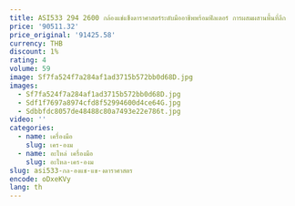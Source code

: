 ```yaml
---
title: ASI533 294 2600 กล้องแช่แข็งดาราศาสตร์ระดับมืออาชีพพร้อมฟิลเตอร์ การผสมผสานพื้นที่ลึก
price: '90511.32'
price_original: '91425.58'
currency: THB
discount: 1%
rating: 4
volume: 59
image: Sf7fa524f7a284af1ad3715b572bb0d68D.jpg
images:
  - Sf7fa524f7a284af1ad3715b572bb0d68D.jpg
  - Sdf1f7697a8974cfd8f52994600d4ce64G.jpg
  - Sdbbfdc8057de48488c80a7493e22e786t.jpg
video: ''
categories:
  - name: เครื่องมือ
    slug: เคร-องม
  - name: อะไหล่ เครื่องมือ
    slug: อะไหล-เคร-องม
slug: asi533-กล-องแช-แข-งดาราศาสตร
encode: oDxeKVy
lang: th
---
```

  